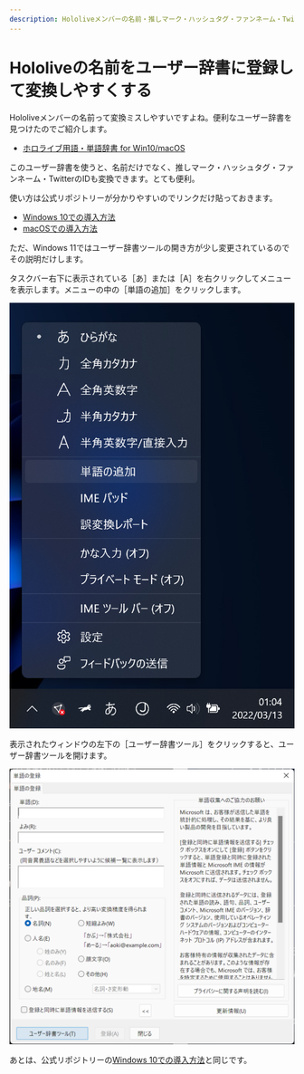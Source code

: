 ```yaml
---
description: Hololiveメンバーの名前・推しマーク・ハッシュタグ・ファンネーム・TwitterのIDを変換で出せるようにするユーザー辞書を紹介します。
---
```


# Hololiveの名前をユーザー辞書に登録して変換しやすくする

Hololiveメンバーの名前って変換ミスしやすいですよね。便利なユーザー辞書を見つけたのでご紹介します。

- [ホロライブ用語・単語辞書 for Win10/macOS](https://github.com/heppokofrontend/hololive-dictionary)

このユーザー辞書を使うと、名前だけでなく、推しマーク・ハッシュタグ・ファンネーム・TwitterのIDも変換できます。とても便利。

使い方は公式リポジトリーが分かりやすいのでリンクだけ貼っておきます。

- [Windows 10での導入方法](https://github.com/heppokofrontend/hololive-dictionary/blob/main/WINDOWS.md)
- [macOSでの導入方法](https://github.com/heppokofrontend/hololive-dictionary/blob/main/MACOS.md)

ただ、Windows 11ではユーザー辞書ツールの開き方が少し変更されているのでその説明だけします。

タスクバー右下に表示されている［あ］または［A］を右クリックしてメニューを表示します。メニューの中の［単語の追加］をクリックします。

![IMEオプションを開いたようす](2022-03-13-01-11-34.png)

表示されたウィンドウの左下の［ユーザー辞書ツール］をクリックすると、ユーザー辞書ツールを開けます。

![［単語の登録］ウィンドウ](2022-03-13-01-13-54.png)

あとは、公式リポジトリーの[Windows 10での導入方法](https://github.com/heppokofrontend/hololive-dictionary/blob/main/WINDOWS.md)と同じです。
